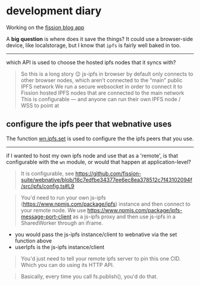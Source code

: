 # development diary

Working on the [fission blog app](https://github.com/nichoth/blog/tree/photo)

A __big question__ is where does it save the things? It could use a browser-side device, like localstorage, but I know that `ipfs` is fairly well baked in too. 

------------------------------------------

which API is used to choose the hosted ipfs nodes that it syncs with?

> So this is a long story 😉
> js-ipfs in browser by default only connects to other browser nodes, which aren’t connected to the “main” public IPFS network
We run a secure websocket in order to connect it to Fission hosted IPFS nodes that are connected to the main network
This is configurable — and anyone can run their own IPFS node / WSS to point at

## configure the ipfs peer that webnative uses
The function [wn.ipfs.set](https://github.com/fission-suite/webnative/blob/16c7edfbe34377ee6ec8ea378512c7f43102094f/src/ipfs/config.ts#L9) is used to configure the the ipfs peers that you use.

------------------------------

if I wanted to host my own ipfs node and use that as a 'remote', is that configurable with the `wn` module, or would that happen at application-level?

> It is configurable, see https://github.com/fission-suite/webnative/blob/16c7edfbe34377ee6ec8ea378512c7f43102094f/src/ipfs/config.ts#L9

> You'd need to run your own js-ipfs (https://www.npmjs.com/package/ipfs) instance and then connect to your remote node. We use https://www.npmjs.com/package/ipfs-message-port-client as a js-ipfs proxy and then use js-ipfs in a SharedWorker through an iframe.

* you would pass the js-ipfs instance/client to webnative via the set function above
* userIpfs is the js-ipfs instance/client

> You'd just need to tell your remote ipfs server to pin this one CID. Which you can do using its HTTP API.

> Basically, every time you call fs.publish(), you'd do that.



